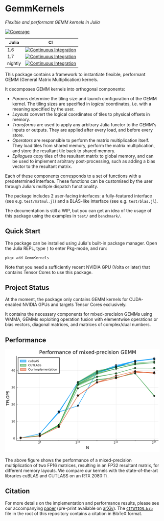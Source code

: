 # GemmKernels

_Flexible and performant GEMM kernels in Julia_

[![Coverage][coverage-image]][coverage-url]

| Julia       | CI                                                                       |
| ----------- | ------------------------------------------------------------------------ |
| 1.6         | [![Continuous Integration][buildkite-julia16-image]][buildkite-url]      |
| 1.7         | [![Continuous Integration][buildkite-julia17-image]][buildkite-url]      |
| nightly     | [![Continuous Integration][buildkite-julianightly-image]][buildkite-url] |

This package contains a framework to instantiate flexible, performant GEMM (General Matrix Multiplication) kernels.

It decomposes GEMM kernels into orthogonal components:

- _Params_ determine the tiling size and launch configuration of the GEMM kernel. The tiling sizes are specified in _logical_ coordinates, i.e. with a meaning specified by the user.
- _Layouts_ convert the logical coordinates of tiles to physical offsets in memory.
- _Transforms_ are used to apply any arbitrary Julia functor to the GEMM's inputs or outputs. They are applied after every load, and before every store.
- _Operators_ are responsible to perform the matrix multiplication itself. They load tiles from shared memory, perform the matrix multiplication, and store the resultant tile back to shared memory.
- _Epilogues_ copy tiles of the resultant matrix to global memory, and can be used to implement arbitrary post-processing, such as adding a bias vector to the resultant matrix.

Each of these components corresponds to a set of functions with a predetermined interface.
These functions can be customised by the user through Julia's multiple dispatch functionality.

The package includes 2 user-facing interfaces: a fully-featured interface (see e.g. `test/matmul.jl`) and a BLAS-like interface (see e.g. `test/blas.jl`).

The documentation is still a WIP, but you can get an idea of the usage of this package using the examples in `test/` and `benchmark/`.

## Quick Start

The package can be installed using Julia's built-in package manager.
Open the Julia REPL, type `]` to enter Pkg-mode, and run:

```
pkg> add GemmKernels
```

Note that you need a sufficiently recent NVIDIA GPU (Volta or later) that contains Tensor Cores to use this package.

## Project Status

At the moment, the package only contains GEMM kernels for CUDA-enabled NVIDIA GPUs and targets Tensor Cores exclusively.

It contains the necessary components for mixed-precision GEMMs using WMMA, GEMMs exploiting operation fusion with elementwise operations or bias vectors, diagonal matrices, and matrices of complex/dual numbers.

## Performance

![Performance Graph][performance-graph]

The above figure shows the performance of a mixed-precision multiplication of two FP16 matrices, resulting in an FP32 resultant matrix, for different memory layouts.
We compare our kernels with the state-of-the-art libraries cuBLAS and CUTLASS on an RTX 2080 Ti.

## Citation

For more details on the implementation and performance results, please see our accompanying [paper][ieee-paper] (pre-print available on [arXiv][arxiv-paper]).
The [`CITATION.bib`](CITATION.bib) file in the root of this repository contains a citation in BibTeX format.

[buildkite-julia16-image]: https://badge.buildkite.com/92f2ead968bafc516afa354576cccb7ab2f5b42a272d9cb0f0.svg?branch=master&step=Julia%201.6
[buildkite-julia17-image]: https://badge.buildkite.com/92f2ead968bafc516afa354576cccb7ab2f5b42a272d9cb0f0.svg?branch=master&step=Julia%201.7
[buildkite-julianightly-image]: https://badge.buildkite.com/92f2ead968bafc516afa354576cccb7ab2f5b42a272d9cb0f0.svg?branch=master&step=Julia%20nightly
[buildkite-url]: https://buildkite.com/julialang/gemmkernels-dot-jl
[coverage-image]: https://codecov.io/gh/JuliaGPU/GemmKernels.jl/branch/master/graph/badge.svg
[coverage-url]: https://codecov.io/gh/JuliaGPU/GemmKernels.jl
[performance-graph]: media/performance-wmma-gemm.png
[ieee-paper]: https://ieeexplore.ieee.org/document/9655458
[arxiv-paper]: https://arxiv.org/abs/2009.12263
